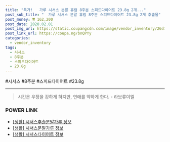 ```yaml
--- 
title: "특가!   가루 시서스 분말 휴럼 8주분 스피드다이어트 23.8g 2개..." 
post_sub_title: "  가루 시서스 분말 휴럼 8주분 스피드다이어트 23.8g 2개 추출물" 
post_money: ₩ 162,200 
post_date: 2020.02.01 
post_img_url: https://static.coupangcdn.com/image/vendor_inventory/26d7/1d915d6dd3aef416897a1cdf67371beb16d653ca3eaeea5ed82e15b4ac46.jpg 
post_link_url: https://coupa.ng/bnQPYy 
categories: 
  - vendor_inventory 
tags: 
  - 시서스 
  - 8주분 
  - 스피드다이어트 
  - 23.8g 
--- 
```

  #시서스 #8주분 #스피드다이어트 #23.8g 
<hr> 

> 시간은 우정을 강하게 하지만, 연애를 약하게 한다. - 라브류이엘 


### POWER LINK

* <a href="https://blog.naver.com/sakai111/221767861721" target="_blank"> [생활] 시서스추출분말가루 정보 </a>
* <a href="https://blog.naver.com/sakai111/221758946627" target="_blank"> [생활] 시서스분말가루 정보 </a>
* <a href="https://blog.naver.com/sakai111/221757084744" target="_blank"> [생활] 시서스다이어트 정보 </a>
